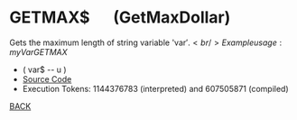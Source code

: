# GETMAX$ &emsp; (GetMaxDollar)
Gets the maximum length of string variable 'var$'.<br/>Example usage: myVar GETMAX$
* ( var$ -- u )
* [Source Code](../words/shando/GetMaxDollar.cs)
* Execution Tokens: 1144376783 (interpreted) and 607505871 (compiled)


[BACK](builtins.md#GetMaxDollar)
